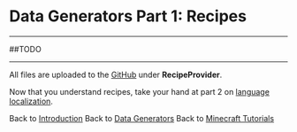 # <a name="recipes"></a>Data Generators Part 1: Recipes
---

##TODO

---
All files are uploaded to the [GitHub](https://github.com/ChampionAsh5357/1.16.x-Minecraft-Tutorial/tree/1.16.1-32.0.61-web) under **RecipeProvider**.

Now that you understand recipes, take your hand at part 2 on [language localization](./lang).

Back to [Introduction](./introduction)
Back to [Data Generators](../../index#data-generators)
Back to [Minecraft Tutorials](../../)  